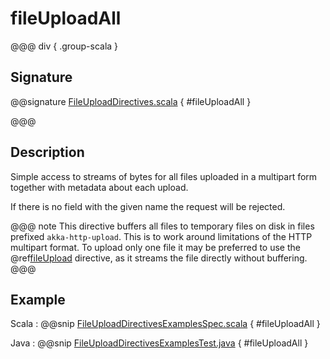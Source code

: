 <a id="fileuploadall"></a>
# fileUploadAll

@@@ div { .group-scala }
## Signature

@@signature [FileUploadDirectives.scala](/akka-http/src/main/scala/akka/http/scaladsl/server/directives/FileUploadDirectives.scala) { #fileUploadAll }

@@@

## Description

Simple access to streams of bytes for all files uploaded in a multipart form together with metadata
about each upload.

If there is no field with the given name the request will be rejected.

@@@ note
This directive buffers all files to temporary files on disk in files prefixed `akka-http-upload`. This is
to work around limitations of the HTTP multipart format. To upload only one file it may be preferred to
use the @ref[fileUpload](fileUpload.md#fileupload) directive, as it streams the file directly without
buffering.
@@@

## Example

Scala
:  @@snip [FileUploadDirectivesExamplesSpec.scala](/docs/src/test/scala/docs/http/scaladsl/server/directives/FileUploadDirectivesExamplesSpec.scala) { #fileUploadAll }

Java
:  @@snip [FileUploadDirectivesExamplesTest.java](/docs/src/test/java/docs/http/javadsl/server/directives/FileUploadDirectivesExamplesTest.java) { #fileUploadAll }
